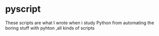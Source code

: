# pyscript
These scripts are what I wrote when i study Python from automating the boring stuff with pyhton ,all kinds of scripts
